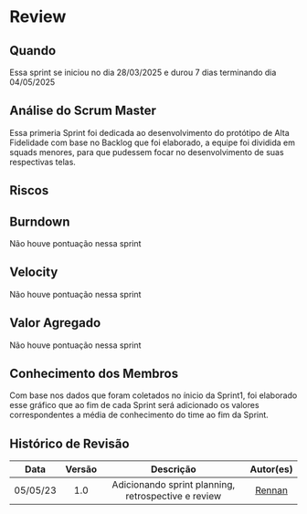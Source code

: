 # Review 

## Quando
Essa sprint se iniciou no dia 28/03/2025 e durou 7 dias terminando dia 04/05/2025 

## Análise do Scrum Master

Essa primeria Sprint foi dedicada ao desenvolvimento do protótipo de Alta Fidelidade com base no Backlog que foi elaborado, a equipe foi dividida em squads menores, para que pudessem focar no desenvolvimento de suas respectivas telas.

## Riscos

<canvas id="myChart" width="600" height="400"></canvas>

## Burndown
Não houve pontuação nessa sprint

## Velocity
Não houve pontuação nessa sprint

## Valor Agregado
Não houve pontuação nessa sprint

## Conhecimento dos Membros

Com base nos dados que foram coletados no ínicio da Sprint1, foi elaborado esse gráfico que ao fim de cada Sprint será adicionado os valores correspondentes a média de conhecimento do time ao fim da Sprint.

<canvas id="myChart2" width="600" height="400"></canvas>

## Histórico de Revisão
| Data | Versão | Descrição | Autor(es)|
|:----:|:------:|:---------:|:--------:|
| 05/05/23 | 1.0 | Adicionando sprint planning, retrospective e review | [Rennan](https://github.com/renannOgomes)|


<script src="https://cdn.jsdelivr.net/npm/chart.js"></script>
<script>
  const ctx = document.getElementById('myChart').getContext('2d');
  const series1 = [15,10];
  const series2 = [9,12];
  const series3 = [2,2];
  const series4 = [8,8];
  const series5 = [10,10];
  const series6 = [12,12];
  const series7 = [20,15];
  const series8 = [6,6];
  const series9 = [8,8];
  const series10 = [6,3];
  const series11 = [0,0];
  new Chart(ctx, {
    type: 'line',
    data: {
      labels: ['S1', 'S2', 'S3', 'S4', 'S5', 'S6', 'S7', 'S8', 'S9', 'S10'],
      datasets: [
        {
          label: 'Baixa participação em reuniões',
          data: series1,
          borderColor: '#1F77B4',
          fill: false
        },
        {
          label: 'Risco de provas de outras materias atrapalharem os horarios',
          data: series2,
          borderColor: '#FF7F0E',
          fill: false
        },
        {
          label: 'Falta de energia',
          data: series3,
          borderColor: '#2CA02C',
          fill: false
        },
        {
          label: 'Problemas de saúde',
          data: series4,
          borderColor: '#D62728',
          fill: false
        },
        {
          label: 'Risco de trancamento',
          data: series5,
          borderColor: '#9467BD',
          fill: false
        },
        {
          label: 'Problema em Tecnicos (computador queimar etc)',
          data: series6,
          borderColor: '#8C564B',
          fill: false
        },
        {
          label: 'Falta de conhecimento',
          data: series7,
          borderColor: '#E377C2',
          fill: false
        },
        {
          label: 'Problemas pessoais',
          data: series8,
          borderColor: '#7F7F7F',
          fill: false
        },
        {
          label: 'Falta de entrosamento entre o grupo',
          data: series9,
          borderColor: '#BCBD22',
          fill: false
        },
        {
          label: 'Sobrecarga de um grupo especifico',
          data: series10,
          borderColor: '#17BECF',
          fill: false
        },
        {
          label: 'Caos de final de semestre',
          data: series11,
          borderColor: '#FF9896',
          fill: false
        }
      ]
    },
    options: {
      responsive: true,
      plugins: {
        legend: {
          position: 'top'
        }
      },
      scales: {
        y: {
          beginAtZero: true
        }
      }
    }
  });
  const ctx2 = document.getElementById('myChart2').getContext('2d');
  //3,2,3,2,2,2,2,1
  const seriesA = [3];
  const seriesB = [2];
  const seriesC = [3];
  const seriesD = [2];
  const seriesE = [2];
  const seriesF = [2];
  const seriesG = [2];
  const seriesH = [1];
  new Chart(ctx2, {
    type: 'line',
    data: {
      labels: ['S1', 'S2', 'S3', 'S4', 'S5', 'S6', 'S7', 'S8', 'S9', 'S10'],
      datasets: [
        {
          label: 'Git',
          data: seriesA,
          borderColor: '#1F77B4',
          fill: false
        },
        {
          label: 'Node.js',
          data: seriesB,
          borderColor: '#FF7F0E',
          fill: false
        },
        {
          label: 'JavaScript',
          data: seriesC,
          borderColor: '#2CA02C',
          fill: false
        },
        {
          label: 'Banco de Dados',
          data: seriesD,
          borderColor: '#D62728',
          fill: false
        },
        {
          label: 'Figma',
          data: seriesE,
          borderColor: '#9467BD',
          fill: false
        },
        {
          label: 'Scrum/XP',
          data: seriesF,
          borderColor: '#8C564B',
          fill: false
        },
        {
          label: 'Testes automatizados',
          data: seriesG,
          borderColor: '#E377C2',
          fill: false
        },
        {
          label: 'Docker',
          data: seriesH,
          borderColor: '#7F7F7F',
          fill: false
        }
      ]
    },
    options: {
      responsive: true,
      plugins: {
        legend: {
          position: 'top'
        }
      },
      scales: {
        y: {
          beginAtZero: true
        }
      }
    }
  });
</script>